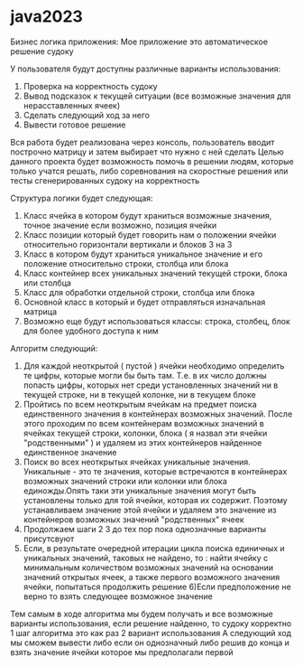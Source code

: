 # java2023

Бизнес логика приложения:
Мое приложение это автоматическое решение судоку

У пользователя будут доступны различные варианты использования:
1) Проверка на корректность судоку
2) Вывод подсказок к текущей ситуации (все возможные значения для нерасставленных ячеек)
3) Сделать следующий ход за него
4) Вывести готовое решение

Вся работа будет реализована через консоль,  пользователь вводит построчно матрицу и затем выбирает что нужно с ней сделать
Целью данного проекта будет возможность помочь в решении людям, которые только учатся решать, либо соревнования на скоростные решения или тесты сгенерированных судоку на корректность

Структура логики будет следующая:
1) Класс ячейка в котором будут храниться возможные значения, точное значение если возможно, позиция ячейки
2) Класс позиции который будет говорить нам о положении ячейки относительно горизонтали вертикали и блоков 3 на 3
3) Класс в котором будут храниться уникальное значение и его положение относительно строки, столбца или блока
4) Класс контейнер всех уникальных значений текущей строки, блока или столбца
5) Класс для обработки отдельной строки, столбца или блока
6) Основной класс в который и будет отправляться изначальная матрица
7) Возможно еще будут использоваться классы: строка, столбец, блок для более удобного доступа к ним

Алгоритм следующий:
1) Для каждой неоткрытой ( пустой ) ячейки необходимо определить те цифры, которые могли бы быть там. Т.е. в их число должны попасть цифры, которых нет среди установленных значений ни в текущей строке, ни в текущей колонке, ни в текущем блоке 
2) Пройтись по всем неоткрытым ячейкам на предмет поиска единственного значения в контейнерах возможных значений.  После этого проходим по всем контейнерам возможных значений в ячейках текущей строки, колонки, блока ( я назвал эти ячейки "родственными" ) и удаляем из этих контейнеров найденное единственное значение
3) Поиск во всех неоткрытых ячейках уникальные значения. Уникальные - это те значения, которые встречаются в контейнерах возможных значений строки или колонки или блока единожды.Опять таки эти уникальные значения могут быть установлены только для той ячейки, которая их содержит. Поэтому устанавливаем значение этой ячейки и удаляем это значение из контейнеров возможных значений "родственных" ячеек
4) Продолжаем шаги 2 3 до тех пор пока однозначные варианты присутсвуют
5) Если, в результате очередной итерации цикла поиска единичных и уникальных значений, таковых не найдено, то :
найти ячейку с минимальным количеством возможных значений
на основании значений открытых ячеек, а также первого возможного  значения ячейки, попытаться продолжить решение
6)Если предположение не верно то взять следующее возможное значение

Тем самым в ходе алгоритма мы будем получать и все возможные варианты использования, если решение найденно, то судоку корректно 
1 шаг алгоритма это как раз 2 вариант использования
А следующий ход мы сможем вывести либо если он однозначный либо решив до конца и взять значение ячейки которое мы предполагали первой

